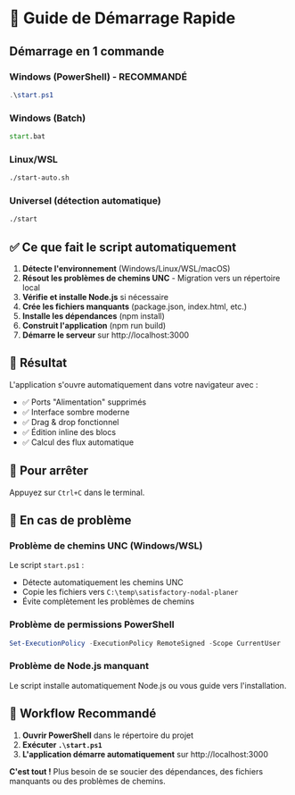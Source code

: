 # 🚀 Guide de Démarrage Rapide

## Démarrage en 1 commande

### Windows (PowerShell) - **RECOMMANDÉ**
```powershell
.\start.ps1
```

### Windows (Batch)
```cmd
start.bat
```

### Linux/WSL
```bash
./start-auto.sh
```

### Universel (détection automatique)
```bash
./start
```

## ✅ Ce que fait le script automatiquement

1. **Détecte l'environnement** (Windows/Linux/WSL/macOS)
2. **Résout les problèmes de chemins UNC** - Migration vers un répertoire local
3. **Vérifie et installe Node.js** si nécessaire
4. **Crée les fichiers manquants** (package.json, index.html, etc.)
5. **Installe les dépendances** (npm install)
6. **Construit l'application** (npm run build)
7. **Démarre le serveur** sur http://localhost:3000

## 🎯 Résultat

L'application s'ouvre automatiquement dans votre navigateur avec :
- ✅ Ports "Alimentation" supprimés
- ✅ Interface sombre moderne
- ✅ Drag & drop fonctionnel
- ✅ Édition inline des blocs
- ✅ Calcul des flux automatique

## 🛑 Pour arrêter

Appuyez sur `Ctrl+C` dans le terminal.

## 🔧 En cas de problème

### Problème de chemins UNC (Windows/WSL)
Le script `start.ps1` :
- Détecte automatiquement les chemins UNC
- Copie les fichiers vers `C:\temp\satisfactory-nodal-planer`
- Évite complètement les problèmes de chemins

### Problème de permissions PowerShell
```powershell
Set-ExecutionPolicy -ExecutionPolicy RemoteSigned -Scope CurrentUser
```

### Problème de Node.js manquant
Le script installe automatiquement Node.js ou vous guide vers l'installation.

## 🚀 Workflow Recommandé

1. **Ouvrir PowerShell** dans le répertoire du projet
2. **Exécuter `.\start.ps1`**
3. **L'application démarre automatiquement** sur http://localhost:3000

**C'est tout !** Plus besoin de se soucier des dépendances, des fichiers manquants ou des problèmes de chemins.

